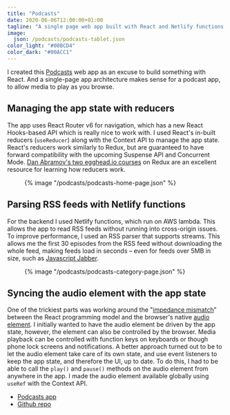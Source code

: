 ```yaml
---
title: "Podcasts"
date: 2020-06-06T12:00:00+01:00
tagline: "A single page web app built with React and Netlify functions."
image:
  json: /podcasts/podcasts-tablet.json
color_light: "#00BCD4"
color_dark: "#00ACC1"
---
```


I created this [Podcasts][1] web app as an excuse to build something with React. And a single-page app architecture makes sense for a podcast app, to allow media to play as you browse.

## Managing the app state with reducers

The app uses React Router v6 for navigation, which has a new React Hooks-based API which is really nice to work with. I used React's in-built reducers (`useReducer`) along with the Context API to manage the app state. React's reducers work similarly to Redux, but are guaranteed to have forward compatibility with the upcoming Suspense API and Concurrent Mode. [Dan Abramov's two egghead.io courses][2] on Redux are an excellent resource for learning how reducers work.

<figure>
  <div class="c-image-background u-rounded">
    {% image "/podcasts/podcasts-home-page.json" %}
  </div>
</figure>

## Parsing RSS feeds with Netlify functions

For the backend I used Netlify functions, which run on AWS lambda. This allows the app to read RSS feeds without running into cross-origin issues. To improve performance, I used an RSS parser that supports streams. This allows me the first 30 episodes from the RSS feed without downloading the whole feed, making feeds load in seconds – even for feeds over 5MB in size, such as [Javascript Jabber][4].

<figure>
  <div class="c-image-background u-rounded">
    {% image "/podcasts/podcasts-category-page.json" %}
  </div>
</figure>

## Syncing the audio element with the app state

One of the trickiest parts was working around the "[impedance mismatch][5]" between the React programming model and the browser's native [audio element][6]. I initially wanted to have the audio element be driven by the app state, however, the element can also be controlled by the browser. Media playback can be controlled with function keys on keyboards or though phone lock screens and notifications. A better approach turned out to be to let the audio element take care of its own state, and use event listeners to keep the app state, and therefore the UI, up to date. To do this, I had to be able to call the `play()` and `pause()` methods on the audio element from anywhere in the app. I made the audio element available globally using `useRef` with the Context API.

- [Podcasts app][1]
- [Github repo][2]

[1]: https://podcasts.dalestillman.com "Podcasts by Dale"
[2]: https://github.com/dalemartyn/podcast-player "Podcast Player on Github"
[3]: https://egghead.io/instructors/dan-abramov
[4]: https://podcasts.dalestillman.com/podcast?rss=https%3A%2F%2Ffeeds.feedwrench.com%2Fjs-jabber.rss "Javascript Jabber on Podcasts"
[5]: https://overreacted.io/making-setinterval-declarative-with-react-hooks/#the-impedance-mismatch
[6]: https://developer.mozilla.org/en-US/docs/Web/HTML/Element/audio
